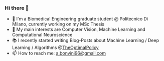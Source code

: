 ### Hi there 👋

- 🔭 I'm a Biomedical Engineering graduate student @ Politecnico Di Milano, currently working on my MSc Thesis
- 🌱 My main interests are Computer Vision, Machine Learning and Computational Neuroscience
- 📚 I recently started writing Blog-Posts about Machine Learning / Deep Learning / Algorithms @[TheOptimalPolicy](https://theoptimalpolicy.github.io)
- 📫 How to reach me: a.bonvini96@gmail.com

